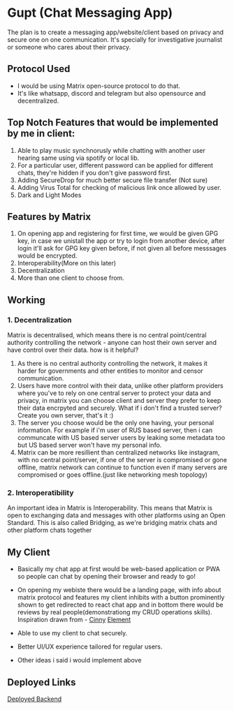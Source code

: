 
#  Gupt (Chat Messaging App) 
The plan is to create a messaging app/website/client based on privacy and secure one on one communication.
It's specially for investigative journalist or someone who cares about their privacy.

## Protocol Used 
- I would be using Matrix open-source protocol to do that. 
- It's like whatsapp, discord and telegram but also opensource and decentralized. 

## Top Notch Features that would be implemented by me in client:
1. Able to play music synchnorusly while chatting with another user hearing same using via spotify or local lib. 
2. For a particular user, different password can be applied for different chats, they're hidden if you don't give password first.
3. Adding SecureDrop for much better secure file transfer (Not sure)
4. Adding Virus Total for checking of malicious link once allowed by user.
5. Dark and Light Modes 

## Features by Matrix
1. On opening app and registering for first time, we would be given GPG key, in case we unistall the app or try to login from another device, after login it'll ask for GPG key given before, if not given all before messsages would be encrypted.
2. Interoperability(More on this later)
3. Decentralization 
4. More than one client to choose from.

## Working

### 1. Decentralization
Matrix is decentralised, which means there is no central point/central authority controlling the network - anyone can host their own server and have control over their data. how is it helpful? 

1. As there is no central authority controlling the network, it makes it harder for governments and other entities to monitor and censor communication. 
2. Users have more control with their data, unlike other platform providers where you've to rely on one central server to protect your data and privacy, in  matrix you can choose client and server they prefer to keep their data encrpyted and securely. What if i don't find a trusted server? Create you own server, that's it :)
3. The server you choose would be the only one having, your personal information. For example if i'm user of RUS based server, then i can communcate with US based server users by leaking some metadata too but US based server won't have my personal info. 
4. Matrix can be more resillient than centralized networks like instagram, with no central point/server, if one of the server is compromised or gone offline, matrix network can continue to function even if many servers are compromised or goes offline.(just like networking mesh topology)

### 2. Interoperatibility
An important idea in Matrix is Interoperability. This means that Matrix is open to exchanging data and messages with other platforms using an Open Standard. This is also called Bridging, as we're bridging matrix chats and other platform chats together

## My Client 
- Basically my chat app at first would be web-based application or PWA so people can chat by opening their browser and ready to go!

- On opening my webiste there would be a landing page, with info about matrix protocol and features my client inhibits with a button prominently shown to get redirected to react chat app and in bottom there would be reviews by real people(demonstrationg my CRUD operations skills).
Inspiration drawn from - 
[Cinny](https://cinny.in/)
[Element](https://element.io/)

- Able to use my client to chat securely. 
- Better UI/UX experience tailored for regular users.
- Other ideas i said i would implement above


## Deployed Links
[Deployed Backend](https://s47-sid-capstone-gupt.onrender.com)
